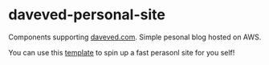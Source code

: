 # daveved-personal-site
Components supporting [daveved.com](https://daveved.com). Simple pesonal blog hosted on AWS.

You can use this [template](https://github.com/DaveVED/s3-sample-site-cf) to spin up a fast perasonl site for you self!